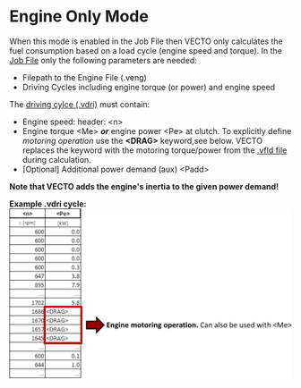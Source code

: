 Engine Only Mode
================


When this mode is enabled in the Job File then VECTO only calculates the fuel consumption based on a load cycle (engine speed and torque). In the [Job File](../GUI/VECTO-Editor.html) only the following parameters are needed:

-   Filepath to the Engine File (.veng)
-   Driving Cycles including engine torque (or power) and engine speed

The [driving cylce (.vdri)](../fileformat/VDRI.html) must contain:

-   Engine speed: header: &lt;n&gt;
-   Engine torque &lt;Me&gt; ***or*** engine power &lt;Pe&gt; at clutch. To explicitly define *motoring operation* use the **&lt;DRAG&gt;** keyword,see below. VECTO replaces the keyword with the motoring torque/power from the [.vfld file](../GUI/ENG-Editor.html#fld) during calculation.
-   \[Optional\] Additional power demand (aux) &lt;Padd&gt;

**Note that VECTO adds the engine's inertia to the given power demand!**

 **Example .vdri cycle:**
 ![](../GUI/pics/VECTO-EngOnlyCycle.svg)